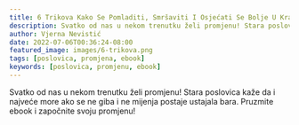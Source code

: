 ```yaml
---
title: 6 Trikova Kako Se Pomladiti, Smršaviti I Osjećati Se Bolje U Kratkom Vremenskom Periodu
description: Svatko od nas u nekom trenutku želi promjenu! Stara poslovica kaže da i najveće more ako se ne giba i ne mijenja postaje ustajala bara. Pruzmite ebook i započnite svoju promjenu!
author: Vjerna Nevistić
date: 2022-07-06T00:36:24-08:00
featured_image: images/6-trikova.png
tags: [poslovica, promjena, ebook]
keywords: [poslovica, promjenu, ebook]
---
```

Svatko od nas u nekom trenutku želi promjenu! Stara poslovica kaže da i najveće more ako se ne giba i ne mijenja postaje ustajala bara. Pruzmite ebook i započnite svoju promjenu!
